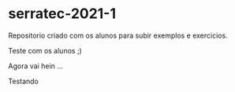 # serratec-2021-1
Repositorio criado com os alunos para subir exemplos e exercicios.

Teste com os alunos ;)

Agora vai hein ...

Testando
